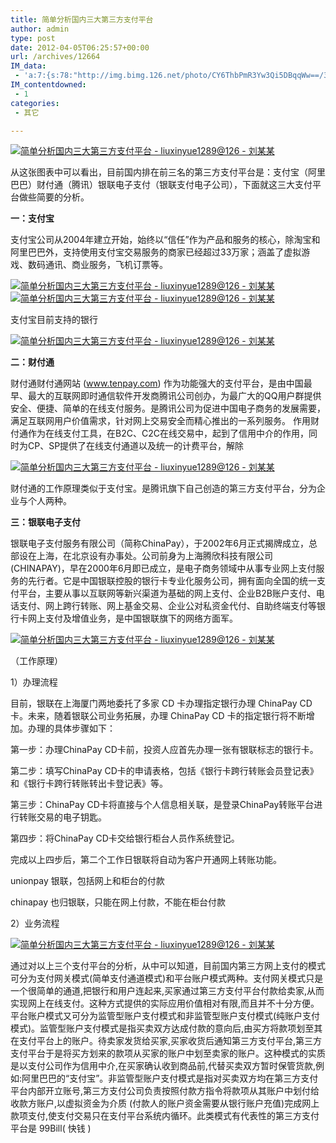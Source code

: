 ```yaml
---
title: 简单分析国内三大第三方支付平台
author: admin
type: post
date: 2012-04-05T06:25:57+00:00
url: /archives/12664
IM_data:
 - 'a:7:{s:78:"http://img.bimg.126.net/photo/CY6ThbPmR3Yw3Qi5DBqqWw==/3738550640672303801.jpg";s:78:"http://img.bimg.126.net/photo/CY6ThbPmR3Yw3Qi5DBqqWw==/3738550640672303801.jpg";s:78:"http://img.bimg.126.net/photo/bQOb8SnZ1PSeaCwncfjLUQ==/3738550640672303817.jpg";s:78:"http://img.bimg.126.net/photo/bQOb8SnZ1PSeaCwncfjLUQ==/3738550640672303817.jpg";s:78:"http://img.bimg.126.net/photo/ad6qua1HFmON01GGM2Y7ww==/3738550640672303820.jpg";s:78:"http://img.bimg.126.net/photo/ad6qua1HFmON01GGM2Y7ww==/3738550640672303820.jpg";s:78:"http://img.bimg.126.net/photo/zdBAhLMTEWXm0ZkyG1F8Qg==/3738550640672303822.jpg";s:78:"http://img.bimg.126.net/photo/zdBAhLMTEWXm0ZkyG1F8Qg==/3738550640672303822.jpg";s:78:"http://img.bimg.126.net/photo/xlbOS-wcDJFqdOGkRxHKQw==/2608147134201838207.jpg";s:78:"http://img.bimg.126.net/photo/xlbOS-wcDJFqdOGkRxHKQw==/2608147134201838207.jpg";s:78:"http://img.bimg.126.net/photo/sdZAMOgvL2Dl7vNPyz1PMw==/3738550640672303843.jpg";s:78:"http://img.bimg.126.net/photo/sdZAMOgvL2Dl7vNPyz1PMw==/3738550640672303843.jpg";s:78:"http://img.bimg.126.net/photo/_MlQZMgn0qT5JPPx8CXYGQ==/3738550640672303848.jpg";s:78:"http://img.bimg.126.net/photo/_MlQZMgn0qT5JPPx8CXYGQ==/3738550640672303848.jpg";}'
IM_contentdowned:
 - 1
categories:
 - 其它

---
```

[![简单分析国内三大第三方支付平台 - liuxinyue1289@126 - 刘某某](http://img.bimg.126.net/photo/CY6ThbPmR3Yw3Qi5DBqqWw==/3738550640672303801.jpg)](http://img.bimg.126.net/photo/CY6ThbPmR3Yw3Qi5DBqqWw==/3738550640672303801.jpg)

从这张图表中可以看出，目前国内排在前三名的第三方支付平台是：支付宝（阿里巴巴）财付通（腾讯）银联电子支付（银联支付电子公司），下面就这三大支付平台做些简要的分析。

**一：支付宝**

支付宝公司从2004年建立开始，始终以“信任”作为产品和服务的核心，除淘宝和阿里巴巴外，支持使用支付宝交易服务的商家已经超过33万家；涵盖了虚拟游戏、数码通讯、商业服务，飞机订票等。

[![简单分析国内三大第三方支付平台 - liuxinyue1289@126 - 刘某某](http://img.bimg.126.net/photo/bQOb8SnZ1PSeaCwncfjLUQ==/3738550640672303817.jpg)](http://img.bimg.126.net/photo/bQOb8SnZ1PSeaCwncfjLUQ==/3738550640672303817.jpg)[![简单分析国内三大第三方支付平台 - liuxinyue1289@126 - 刘某某](http://img.bimg.126.net/photo/ad6qua1HFmON01GGM2Y7ww==/3738550640672303820.jpg)](http://img.bimg.126.net/photo/ad6qua1HFmON01GGM2Y7ww==/3738550640672303820.jpg)

支付宝目前支持的银行



[![简单分析国内三大第三方支付平台 - liuxinyue1289@126 - 刘某某](http://img.bimg.126.net/photo/zdBAhLMTEWXm0ZkyG1F8Qg==/3738550640672303822.jpg)](http://img.bimg.126.net/photo/zdBAhLMTEWXm0ZkyG1F8Qg==/3738550640672303822.jpg)

**二：财付通**

财付通财付通网站 (www.tenpay.com) 作为功能强大的支付平台，是由中国最早、最大的互联网即时通信软件开发商腾讯公司创办，为最广大的QQ用户群提供安全、便捷、简单的在线支付服务。是腾讯公司为促进中国电子商务的发展需要，满足互联网用户价值需求，针对网上交易安全而精心推出的一系列服务。 作用财付通作为在线支付工具，在B2C、C2C在线交易中，起到了信用中介的作用，同时为CP、SP提供了在线支付通道以及统一的计费平台，解除

[![简单分析国内三大第三方支付平台 - liuxinyue1289@126 - 刘某某](http://img.bimg.126.net/photo/xlbOS-wcDJFqdOGkRxHKQw==/2608147134201838207.jpg)](http://img.bimg.126.net/photo/xlbOS-wcDJFqdOGkRxHKQw==/2608147134201838207.jpg)

财付通的工作原理类似于支付宝。是腾讯旗下自己创造的第三方支付平台，分为企业与个人两种。

**三：银联电子支付**

银联电子支付服务有限公司（简称ChinaPay），于2002年6月正式揭牌成立，总部设在上海，在北京设有办事处。公司前身为上海腾欣科技有限公司(CHINAPAY)，早在2000年6月即已成立，是电子商务领域中从事专业网上支付服务的先行者。它是中国银联控股的银行卡专业化服务公司，拥有面向全国的统一支付平台，主要从事以互联网等新兴渠道为基础的网上支付、企业B2B账户支付、电话支付、网上跨行转账、网上基金交易、企业公对私资金代付、自助终端支付等银行卡网上支付及增值业务，是中国银联旗下的网络方面军。

[![简单分析国内三大第三方支付平台 - liuxinyue1289@126 - 刘某某](http://img.bimg.126.net/photo/sdZAMOgvL2Dl7vNPyz1PMw==/3738550640672303843.jpg)](http://img.bimg.126.net/photo/sdZAMOgvL2Dl7vNPyz1PMw==/3738550640672303843.jpg)

（工作原理）

1）办理流程

目前，银联在上海厦门两地委托了多家 CD 卡办理指定银行办理 ChinaPay CD卡。未来，随着银联公司业务拓展，办理 ChinaPay CD 卡的指定银行将不断增加。办理的具体步骤如下：

第一步：办理ChinaPay CD卡前，投资人应首先办理一张有银联标志的银行卡。

第二步：填写ChinaPay CD卡的申请表格，包括《银行卡跨行转账会员登记表》和《银行卡跨行转账转出卡登记表》等。

第三步：ChinaPay CD卡将直接与个人信息相关联，是登录ChinaPay转账平台进行转账交易的电子钥匙。

第四步：将ChinaPay CD卡交给银行柜台人员作系统登记。

完成以上四步后，第二个工作日银联将自动为客户开通网上转账功能。

unionpay 银联，包括网上和柜台的付款

chinapay 也归银联，只能在网上付款，不能在柜台付款

2）业务流程

[![简单分析国内三大第三方支付平台 - liuxinyue1289@126 - 刘某某](http://img.bimg.126.net/photo/_MlQZMgn0qT5JPPx8CXYGQ==/3738550640672303848.jpg)](http://img.bimg.126.net/photo/_MlQZMgn0qT5JPPx8CXYGQ==/3738550640672303848.jpg)





通过对以上三个支付平台的分析，从中可以知道，目前国内第三方网上支付的模式可分为支付网关模式(简单支付通道模式)和平台账户模式两种。支付网关模式只是一个很简单的通道,把银行和用户连起来,买家通过第三方支付平台付款给卖家,从而实现网上在线支付。这种方式提供的实际应用价值相对有限,而且并不十分方便。平台账户模式又可分为监管型账户支付模式和非监管型账户支付模式(纯账户支付模式)。监管型账户支付模式是指买卖双方达成付款的意向后,由买方将款项划至其在支付平台上的账户。待卖家发货给买家,买家收货后通知第三方支付平台,第三方支付平台于是将买方划来的款项从买家的账户中划至卖家的账户。这种模式的实质是以支付公司作为信用中介,在买家确认收到商品前,代替买卖双方暂时保管货款,例如:阿里巴巴的“支付宝”。非监管型账户支付模式是指对买卖双方均在第三方支付平台内部开立账号,第三方支付公司负责按照付款方指令将款项从其账户中划付给收款方账户,以虚拟资金为介质 (付款人的账户资金需要从银行账户充值)完成网上款项支付,使支付交易只在支付平台系统内循环。此类模式有代表性的第三方支付平台是 99Bill( 快钱 )